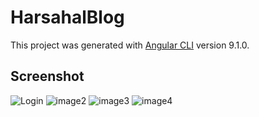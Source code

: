 # HarsahalBlog

This project was generated with [Angular CLI](https://github.com/angular/angular-cli) version 9.1.0.

## Screenshot
![Login](https://github.com/hraverkar/HarshalBlogs/blob/master/screenshot/msedge_5nbFGmyio5.png)
![image2](https://github.com/hraverkar/HarshalBlogs/blob/master/screenshot/msedge_8aa63Duhf1.png)
![image3](https://github.com/hraverkar/HarshalBlogs/blob/master/screenshot/msedge_5nbFGmyio5.png)
![image4](https://github.com/hraverkar/HarshalBlogs/blob/master/screenshot/msedge_Pq6Wl1ZVAJ.png)
